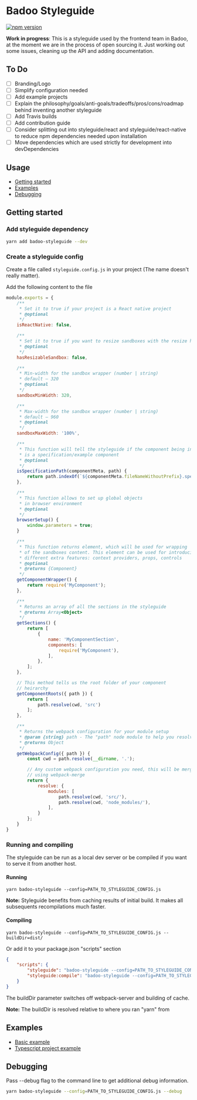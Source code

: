 # Badoo Styleguide

[![npm version](https://badge.fury.io/js/badoo-styleguide.svg)](https://badge.fury.io/js/badoo-styleguide)

**Work in progress**: This is a styleguide used by the frontend team in Badoo, at the moment we are in the process of open sourcing it. Just working out some issues, cleaning up the API and adding documentation.

## To Do

* [ ] Branding/Logo
* [ ] Simplify configuration needed
* [ ] Add example projects
* [ ] Explain the philosophy/goals/anti-goals/tradeoffs/pros/cons/roadmap behind inventing another styleguide
* [ ] Add Travis builds
* [ ] Add contribution guide
* [ ] Consider splitting out into styleguide/react and styleguide/react-native to reduce npm dependencies needed upon installation
* [ ] Move dependencies which are used strictly for development into devDependencies

## Usage

* [Getting started](#getting-started)
* [Examples](#examples)
* [Debugging](#debugging)

## Getting started

### Add styleguide dependency

```bash
yarn add badoo-styleguide --dev
```

### Create a styleguide config

Create a file called `styleguide.config.js` in your project (The name doesn't really matter).

Add the following content to the file

```js
module.exports = {
    /**
     * Set it to true if your project is a React native project
     * @optional
     */
    isReactNative: false,

    /**
     * Set it to true if you want to resize sandboxes with the resize handle
     * @optional
     */
    hasResizableSandbox: false,

    /**
     * Min-width for the sandbox wrapper (number | string)
     * default – 320
     * @optional
     */
    sandboxMinWidth: 320,

    /**
     * Max-width for the sandbox wrapper (number | string)
     * default – 960
     * @optional
     */
    sandboxMaxWidth: '100%',

    /**
     * This function will tell the styleguide if the component being included
     * is a specification/example component
     * @optional
     */
    isSpecificationPath(componentMeta, path) {
        return path.indexOf(`${componentMeta.fileNameWithoutPrefix}.spec`) !== -1;
    },

    /**
     * This function allows to set up global objects 
     * in browser environment
     * @optional
     */
    browserSetup() {
        window.parameters = true;
    }

    /**
     * This function returns element, which will be used for wrapping
     * of the sandboxes content. This element can be used for introducing
     * different extra features: context providers, props, controls
     * @optional
     * @returns {Component}
     */
    getComponentWrapper() {
        return require('MyComponent');
    },

    /**
     * Returns an array of all the sections in the styleguide
     * @returns Array<Object>
     */
    getSections() {
        return [
            {
                name: 'MyComponentSection',
                components: [
                    require('MyComponent'),
                ],
            },
        ];
    },

    // This method tells us the root folder of your component
    // heirarchy
    getComponentRoots({ path }) {
        return [
            path.resolve(cwd, 'src')
        ];
    },

    /**
     * Returns the webpack configuration for your module setup
     * @param {string} path - The "path" node module to help you resolve any paths
     * @returns Object
     */
    getWebpackConfig({ path }) {
        const cwd = path.resolve(__dirname, '.');

        // Any custom webpack configuration you need, this will be merged
        // using webpack-merge
        return {
            resolve: {
                modules: [
                    path.resolve(cwd, 'src/'),
                    path.resolve(cwd, 'node_modules/'),
                ],
            }
        };
    }
}
```

### Running and compiling

The styleguide can be run as a local dev server or be compiled if you want to serve it from another host.

#### Running

```yarn badoo-styleguide --config=PATH_TO_STYLEGUIDE_CONFIG.js```

**Note:** Styleguide benefits from caching results of initial build. It makes all subsequents recompilations much faster.

#### Compiling

```yarn badoo-styleguide --config=PATH_TO_STYLEGUIDE_CONFIG.js --buildDir=dist/```

Or add it to your package.json "scripts" section

```json
{
    "scripts": {
        "styleguide": "badoo-styleguide --config=PATH_TO_STYLEGUIDE_CONFIG.js",
        "styleguide:compile": "badoo-styleguide --config=PATH_TO_STYLEGUIDE_CONFIG.js --buildDir=dist/"
    }
}
```

The buildDir parameter switches off webpack-server and building of cache.

**Note:** The buildDir is resolved relative to where you ran "yarn" from

## Examples

* [Basic example](./examples/basic)
* [Typescript project example](./examples/typescript)

## Debugging

Pass --debug flag to the command line to get additional debug information.

```bash
yarn badoo-styleguide --config=PATH_TO_STYLEGUIDE_CONFIG.js --debug
```
